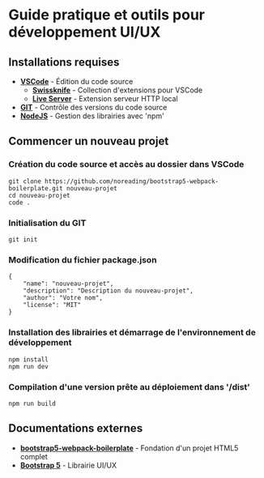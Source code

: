 # Guide pratique et outils pour développement UI/UX
## Installations requises
- __[VSCode](https://code.visualstudio.com/)__ - Édition du code source
  - __[Swissknife](https://marketplace.visualstudio.com/items?itemName=luisfontes19.vscode-swissknife)__ - Collection d'extensions pour VSCode
  - __[Live Server](https://marketplace.visualstudio.com/items?itemName=ritwickdey.LiveServer)__ - Extension serveur HTTP local
- __[GIT](https://git-scm.com/downloads)__ - Contrôle des versions du code source
- __[NodeJS](https://nodejs.org/)__ - Gestion des librairies avec 'npm'
## Commencer un nouveau projet
### Création du code source et accès au dossier dans VSCode
    git clone https://github.com/noreading/bootstrap5-webpack-boilerplate.git nouveau-projet
    cd nouveau-projet
    code .
### Initialisation du GIT
    git init
### Modification du fichier package.json
```
{
    "name": "nouveau-projet",
    "description": "Description du nouveau-projet",
    "author": "Votre nom",
    "license": "MIT"
} 
```
### Installation des librairies et démarrage de l'environnement de développement
    npm install
    npm run dev
### Compilation d'une version prête au déploiement dans '/dist'
    npm run build
## Documentations externes
- __[bootstrap5-webpack-boilerplate](https://github.com/noreading/bootstrap5-webpack-boilerplate)__ - Fondation d'un projet HTML5 complet
- __[Bootstrap 5](https://getbootstrap.com/docs/5.0/customize/overview/)__ - Librairie UI/UX